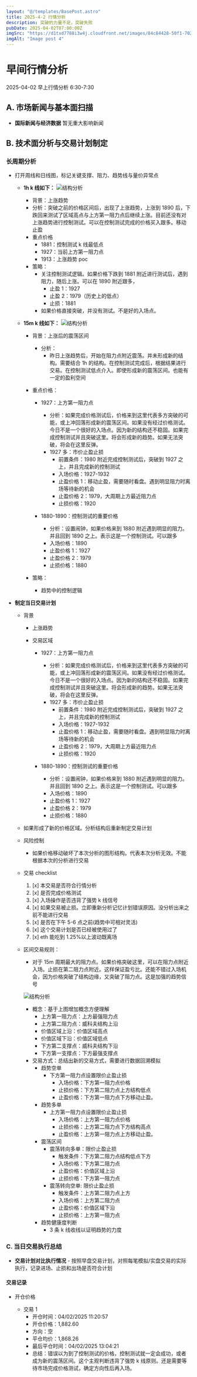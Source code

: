 ```yaml
---
layout: "@/templates/BasePost.astro"
title: 2025-4-2 行情分析
description: 突破的力量不足，突破失败
pubDate: 2025-04-02T07:00:00Z
imgSrc: "https://d1txd7788i3w4j.cloudfront.net/images/84c84428-50f1-7025-b778-548a97e9da87/2025-04-01/1743549332228-eth-15m.jpg"
imgAlt: "Image post 4"
---
```


# 早间行情分析

2025-04-02 早上行情分析 6:30-7:30

## A. 市场新闻与基本面扫描

- **国际新闻与经济数据**
  暂无重大影响新闻

## B. 技术面分析与交易计划制定

### 长周期分析

- 打开周线和日线图，标记关键支撑、阻力、趋势线与量价异常点

  - **1h k 线如下：**
    ![结构分析](https://d1txd7788i3w4j.cloudfront.net/images/84c84428-50f1-7025-b778-548a97e9da87/2025-04-01/1743549332047-eth-1h.jpg)

    - 背景：上涨趋势
    - 分析：突破之前的价格区间后，出现了上涨趋势，上涨到 1890 后，下跌回来测试了区域高点与上方第一阻力点后继续上涨。目前还没有对上涨趋势进行控制测试。可以在控制测试完成的价格买入跟多。移动止盈
    - 重点价格
      - 1881：控制测试 k 线最低点
      - 1927：当前上方第一阻力点
      - 1913：上涨趋势 poc
    - 策略：
      - 关注控制测试逻辑。如果价格下跌到 1881 附近进行测试后，遇到阻力，随后上涨。可以在 1890 附近跟多，
        - 止盈 1：1927
        - 止盈 2：1979（历史上的低点）
        - 止损：1881
      - 如果价格直接突破，并没有测试。不是好的入场点。

  - **15m k 线如下：**
    ![结构分析](https://d1txd7788i3w4j.cloudfront.net/images/84c84428-50f1-7025-b778-548a97e9da87/2025-04-01/1743549332228-eth-15m.jpg)

    - 背景：上涨后的震荡区间
      - 分析：
        - 昨日上涨趋势后，开始在阻力点附近震荡。并未形成新的结构。需要结合 1h 的结构。在控制测试完成后，根据结果进行交易。在控制测试低点介入。即使形成新的震荡区间。也能有一定的盈利空间
    - 重点价格：

      - 1927：上方第一阻力点

        - 分析：如果完成价格测试后，价格来到这里代表多方突破的可能，或上冲回落形成新的震荡区间。如果没有经过价格测试。今日不是一个很好的入场点。因为新的结构还不稳固。如果完成控制测试并且突破这里。将会形成新的趋势。如果无法突破，将会在这里反弹。
        - 1927 多：市价止盈止损
          - 前置条件：1980 附近完成控制测试后，突破到 1927 之上，并且完成新的控制测试
          - 入场价格：1927-1932
          - 止盈价格 1：移动止盈，需要随时看盘。遇到明显阻力时离场等待新的机会
          - 止盈价格 2：1979，大周期上方最近阻力点
          - 止损价格：1920

      - 1880-1890：控制测试的重要价格
        - 分析：设置闹钟，如果价格来到 1880 附近遇到明显的阻力。并且回到 1890 之上。表示这是一个控制测试。可以跟多
        - 入场价格：1890
        - 止盈价格 1：1927
        - 止盈价格 2：1979
        - 止损价格：1880

    - 策略：
      - 趋势中的控制逻辑

- **制定当日交易计划**

  - 背景

    - 上涨趋势
    - 交易区域

      - 1927：上方第一阻力点

        - 分析：如果完成价格测试后，价格来到这里代表多方突破的可能，或上冲回落形成新的震荡区间。如果没有经过价格测试。今日不是一个很好的入场点。因为新的结构还不稳固。如果完成控制测试并且突破这里。将会形成新的趋势。如果无法突破，将会在这里反弹。
        - 1927 多：市价止盈止损
          - 前置条件：1980 附近完成控制测试后，突破到 1927 之上，并且完成新的控制测试
          - 入场价格：1927-1932
          - 止盈价格 1：移动止盈，需要随时看盘。遇到明显阻力时离场等待新的机会
          - 止盈价格 2：1979，大周期上方最近阻力点
          - 止损价格：1920

      - 1880-1890：控制测试的重要价格
        - 分析：设置闹钟，如果价格来到 1880 附近遇到明显的阻力。并且回到 1890 之上。表示这是一个控制测试。可以跟多
        - 入场价格：1890
        - 止盈价格 1：1927
        - 止盈价格 2：1979
        - 止损价格：1880

  - 如果形成了新的价格区域。分析结构后重新制定交易计划

  - 风险控制
    - 如果价格移动破坏了本次分析的图形结构。代表本次分析无效。不能根据本次的分析进行交易
  - 交易 checklist

    1. [x] 本交易是否符合行情分析
    2. [x] 是否完成价格测试
    3. [x] 入场操作是否违背了强势 k 线信号
    4. [x] 如果交易被止损。立即重新分析记忆计划错误原因。没分析出来之前不能进行交易
    5. [x] 是否在下午 5-6 点之前(趋势中可相对灵活)
    6. [x] 这个交易计划是否已经被使用过了
    7. [x] eth 能吃到 1.25%以上波动既离场

  - 区间交易规则：

    - 对于 15m 周期最大的阻力点。如果价格突破这里，可以在阻力点附近入场。止损在第二阻力点附近。这样保证盈亏比。还能不错过入场机会，因为价格突破了结构边缘，又突破了阻力点。这是加强的趋势信号

    ![结构分析](https://d1txd7788i3w4j.cloudfront.net/images/84c84428-50f1-7025-b778-548a97e9da87/2025-03-28/1743167232237-tradingview15m.jpg)

    - 概念：基于上图增加概念方便理解
      - 上方第一阻力点：上方最强阻力点
      - 上方第二阻力点：威科夫结构上沿
      - 价值区域上沿：价值区域高点
      - 价值区域下沿：价值区域低点
      - 下方第二支撑点：威科夫结构下沿
      - 下方第一支撑点：下方最强支撑点
    - 交易方式：总结出新的交易方式，需要进行数据回溯模拟
      - 趋势空单
        - 下方第一阻力点设置限价止盈止损
          - 入场价格：下方第一阻力点价格
          - 止损价格：下方第二阻力点上方结构低点
          - 止盈价格：下方第一阻力点下方移动止盈。
      - 趋势多单
        - 上方第一阻力点设置限价止盈止损
          - 入场价格：上方第一阻力点价格
          - 止损价格：上方第二阻力点下方结构高点
          - 止盈价格：上方第一阻力点上方移动止盈。
      - 震荡区间
        - 震荡转向多单：限价止盈止损
          - 触发条件：下方第二阻力点结构低点下方
          - 入场价格：下方第二阻力点
          - 止盈价格：价值区域上沿
          - 止损价格：下方第一阻力点
        - 震荡转向空单: 限价止盈止损
          - 触发条件：上方第二阻力点上方
          - 入场价格：上方第二阻力点
          - 止盈价格：价值区域下沿
          - 止损价格：上方第一阻力点
      - 趋势健康度判断
        - 3 条 k 线收线以证明趋势的力度

### C. 当日交易执行总结

- **交易计划对比执行情况** - 按照早盘交易计划，对照每笔模拟/实盘交易的实际执行，记录进场、止损和出场是否符合计划

#### 交易记录

- 开仓价格

  - 交易 1
    - 开仓时间：04/02/2025 11:20:57
    - 开仓价格：1,882.60
    - 方向：空
    - 平仓均价：1,868.26
    - 最后平仓时间：04/02/2025 13:04:21
    - 总结：错误以为到了控制测试的价格，控制测试就一定会成功，或者成为新的震荡区间。这个主观判断违背了强势 k 线原则。还是需要等待市场完成价格测试，确定方向性后再入场。
